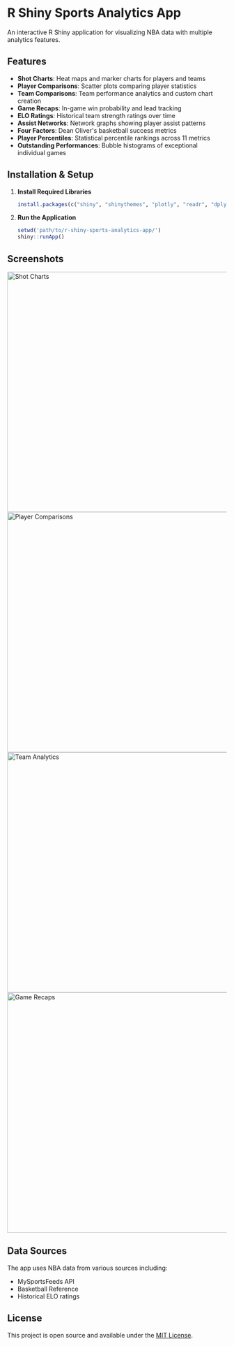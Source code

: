 # R Shiny Sports Analytics App

An interactive R Shiny application for visualizing NBA data with multiple analytics features.

## Features

- **Shot Charts**: Heat maps and marker charts for players and teams
- **Player Comparisons**: Scatter plots comparing player statistics
- **Team Comparisons**: Team performance analytics and custom chart creation
- **Game Recaps**: In-game win probability and lead tracking
- **ELO Ratings**: Historical team strength ratings over time
- **Assist Networks**: Network graphs showing player assist patterns
- **Four Factors**: Dean Oliver's basketball success metrics
- **Player Percentiles**: Statistical percentile rankings across 11 metrics
- **Outstanding Performances**: Bubble histograms of exceptional individual games

## Installation & Setup

1. **Install Required Libraries**
   ```r
   install.packages(c("shiny", "shinythemes", "plotly", "readr", "dplyr", "tidyr", "DT", "igraph", "ggnetwork", "network", "sna", "ggplot2", "RCurl"))
   ```

2. **Run the Application**
   ```r
   setwd('path/to/r-shiny-sports-analytics-app/')
   shiny::runApp()
   ```

## Screenshots

<img src="https://github.com/user-attachments/assets/302ad5f4-169c-4bd9-a530-1675704b36fa" width="550" alt="Shot Charts">
<img src="https://github.com/user-attachments/assets/83663602-666f-4f56-ace8-e4a8754d9c4d" width="550" alt="Player Comparisons">

<img src="https://github.com/user-attachments/assets/c5a8cbf0-287d-479d-8c29-5381a70d28b1" width="550" alt="Team Analytics">
<img src="https://github.com/user-attachments/assets/7541359f-ca20-4c9c-8e38-ae68baab1359" width="550" alt="Game Recaps">


## Data Sources

The app uses NBA data from various sources including:
- MySportsFeeds API
- Basketball Reference
- Historical ELO ratings

## License

This project is open source and available under the [MIT License](LICENSE).
